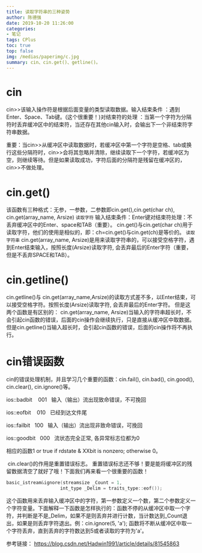 ```yaml
---
title: 读取字符串的三种姿势
author: 陈德强
date: 2019-10-20 11:26:00
categories:
- 笔记
tags: CPlus
toc: true
top: false
img: /medias/paperimg/c.jpg
summary: cin、cin.get()、getline()。
---
```


# cin
cin>>该输入操作符是根据后面变量的类型读取数据。输入结束条件  ：遇到Enter、Space、Tab键。(这个很重要！)对结束符的处理 ：当第一个字符为分隔符时丢弃缓冲区中的结束符，当还存在其他cin输入时，会输出下一个非结束符字符串数据。

重要：当cin>>从缓冲区中读取数据时，若缓冲区中第一个字符是空格、tab或换行这些分隔符时，cin>>会将其忽略并清除，继续读取下一个字符，若缓冲区为空，则继续等待。但是如果读取成功，字符后面的分隔符是残留在缓冲区的，cin>>不做处理。

# cin.get()
该函数有三种格式：无参，一参数，二参数即cin.get(),cin.get(char ch), cin.get(array_name, Arsize)
`读取字符`
输入结束条件：Enter键对结束符处理：不丢弃缓冲区中的Enter、space和TAB（重要）。
cin.get()与cin.get(char ch)用于读取字符，他们的使用是相似的，即：ch=cin.get()与cin.get(ch)是等价的。
`读取字符串`
cin.get(array_name, Arsize)是用来读取字符串的，可以接受空格字符，遇到Enter结束输入，按照长度(Arsize)读取字符, 会丢弃最后的Enter字符（重要，但是不丢弃SPACE和TAB）。

# cin.getline()
cin.getline()与 cin.get(array_name,Arsize)的读取方式差不多，以Enter结束，可以接受空格字符。按照长度(Arsize)读取字符, 会丢弃最后的Enter字符。
但是这两个函数是有区别的：
cin.get(array_name, Arsize)当输入的字符串超长时，不会引起cin函数的错误，后面的cin操作会继续执行，只是直接从缓冲区中取数据。
但是cin.getline()当输入超长时，会引起cin函数的错误，后面的cin操作将不再执行。 

# cin错误函数
cin的错误处理机制，并且学习几个重要的函数：cin.fail(), cin.bad(), cin.good(), cin.clear(), cin.ignore()等。

ios::badbit    001   输入（输出）流出现致命错误，不可挽回 

ios::eofbit    010   已经到达文件尾

ios::failbit   100   输入（输出）流出现非致命错误，可挽回 

ios::goodbit   000   流状态完全正常, 各异常标志位都为0

相应的函数1 or true if rdstate & XXbit is nonzero; otherwise 0。

 cin.clear()的作用是重置错误标志。
重置错误标志还不够！要是能将缓冲区的残留数据清空了就好了哦！下面我们再来看一个很重要的函数！
```c
basic_istream&ignore(streamsize _Count = 1, 
					int_type _Delim = traits_type::eof());
```
这个函数用来丢弃输入缓冲区中的字符，第一参数定义一个数，第二个参数定义一个字符变量。下面解释一下函数是怎样执行的：函数不停的从缓冲区中取一个字符，并判断是不是_Delim，如果不是则丢弃并进行计数，当计数达到_Count退出，如果是则丢弃字符退出。例：cin.ignore(5, 'a'); 函数将不断从缓冲区中取一个字符丢弃，直到丢弃的字符数达到5或者读取的字符为'a'。


参考链接：
https://blog.csdn.net/Hadwin1991/article/details/81545863